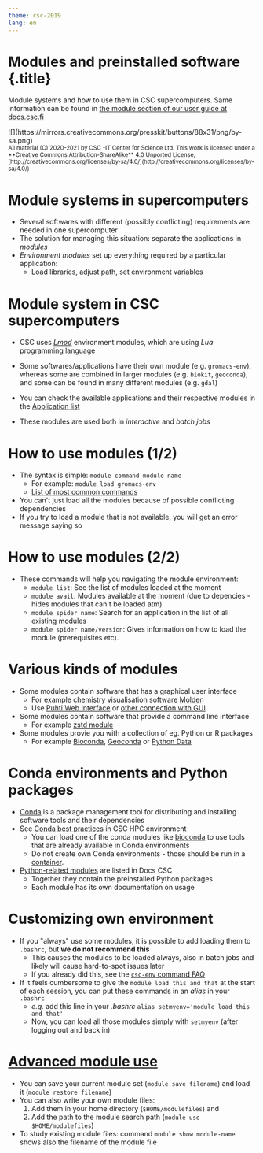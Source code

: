 ```yaml
---
theme: csc-2019
lang: en
---
```


# Modules and preinstalled software {.title}

Module systems and how to use them in CSC supercomputers.
Same information can be found in [the module section of our user guide at docs.csc.fi](https://docs.csc.fi/computing/modules/)

<div class="column">
![](https://mirrors.creativecommons.org/presskit/buttons/88x31/png/by-sa.png)
</div>
<div class="column">
<small>
All material (C) 2020-2021 by CSC -IT Center for Science Ltd.
This work is licensed under a **Creative Commons Attribution-ShareAlike** 4.0
Unported License, [http://creativecommons.org/licenses/by-sa/4.0/](http://creativecommons.org/licenses/by-sa/4.0/)
</small>
</div>

# Module systems in supercomputers

- Several softwares with different (possibly conflicting) requirements are needed in one supercomputer
- The solution for managing this situation: separate the applications in *modules*
- *Environment modules* set up everything required by a particular application:
   -  Load libraries, adjust path, set environment variables 

# Module system in CSC supercomputers

- CSC uses [*Lmod*](https://lmod.readthedocs.io/en/latest/) environment modules, which are using *Lua* programming language
- Some softwares/applications have their own module (e.g. `gromacs-env`), whereas some are combined in larger modules (e.g. `biokit`, `geoconda`), and some can be found in many different modules (e.g. `gdal`)

- You can check the available applications and their respective modules in the [Application list](https://docs.csc.fi/apps/)
- These modules are used both in *interactive* and *batch jobs*

# How to use modules (1/2)

- The syntax is simple: `module command module-name`
   - For example: `module load gromacs-env`
   - [List of most common commands](https://docs.csc.fi/computing/modules/#module-commands-table)
- You can't just load all the modules because of possible conflicting dependencies
- If you try to load a module that is not available, you will get an error message saying so 

# How to use modules (2/2)

- These commands will help you navigating the module environment:
   - `module list`: See the list of modules loaded at the moment
   - `module avail`: Modules available at the moment (due to depencies - hides modules that can't be loaded atm)
   - `module spider name`: Search for an application in the list of all existing modules
   - `module spider name/version`: Gives information on how to load the module (prerequisites etc).

# Various kinds of modules

- Some modules contain software that has a graphical user interface
   - For example chemistry visualisation software [Molden](https://docs.csc.fi/apps/molden/)
   - Use [Puhti Web Interface](https://puhti.csc.fi) or [other connection with GUI](https://docs.csc.fi/computing/connecting/#using-graphical-applications)
- Some modules contain software that provide a command line interface
   - For example [zstd module](https://docs.csc.fi/support/tutorials/env-guide/packing-and-compression-tools/#zstandard-compression-tool)
- Some modules provie you with a collection of eg. Python or R packages
   - For example [Bioconda](https://docs.csc.fi/apps/bioconda/), [Geoconda](https://docs.csc.fi/apps/geoconda/#using-geoconda) or [Python Data](https://docs.csc.fi/apps/python-data/)

# Conda environments and Python packages
- [Conda](https://docs.conda.io/en/latest/) is a package management tool for distributing and installing software tools and their dependencies
- See [Conda best practices](https://docs.csc.fi/support/tutorials/conda/) in CSC HPC environment
   - You can load one of the conda modules like [bioconda](https://docs.csc.fi/apps/bioconda/) to use tools that are already available in Conda environments
   - Do not create own Conda environments - those should be run in a [container](https://docs.csc.fi/support/tutorials/singularity-scratch/).
- [Python-related modules](https://docs.csc.fi/apps/python/) are listed in Docs CSC
   - Together they contain the preinstalled Python packages
   - Each module has its own documentation on usage
  
# Customizing own environment
- If you "always" use some modules, it is possible to add loading them to `.bashrc`, but **we do not recommend this**
   - This causes the modules to be loaded always, also in batch jobs and likely will cause hard-to-spot issues later
   - If you already did this, see the [`csc-env` command FAQ](https://docs.csc.fi/support/tutorials/using_csc_env/)
- If it feels cumbersome to give the `module load this and that` at the start of each session, you can put these commands in an _alias_ in your `.bashrc`
   - _e.g._ add this line in your _.bashrc_ `alias setmyenv='module load this and that'`
   - Now, you can load all those modules simply with `setmyenv` (after logging out and back in)

# [Advanced module use](https://docs.csc.fi/computing/modules/#advanced-topics)

- You can save your current module set (`module save filename`) and load it (`module restore filename`)
- You can also write your own module files: 
    1. Add them in your home directory (`$HOME/modulefiles`) and 
    2. Add the path to the module search path (`module use $HOME/modulefiles`)
- To study existing module files: command `module show module-name` shows also the filename of the module file
